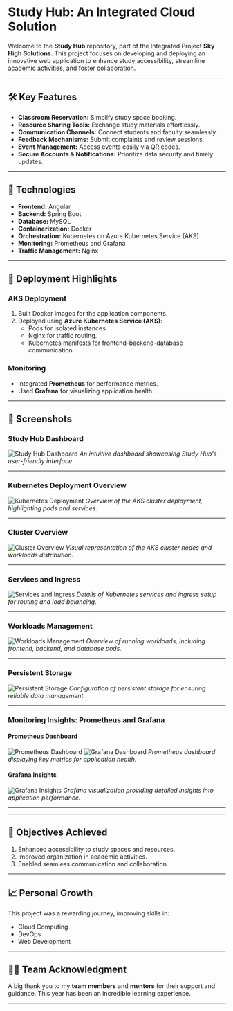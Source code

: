 # Study Hub: An Integrated Cloud Solution

Welcome to the **Study Hub** repository, part of the Integrated Project **Sky High Solutions**. This project focuses on developing and deploying an innovative web application to enhance study accessibility, streamline academic activities, and foster collaboration.

---

## 🛠️ Key Features

- **Classroom Reservation:** Simplify study space booking.
- **Resource Sharing Tools:** Exchange study materials effortlessly.
- **Communication Channels:** Connect students and faculty seamlessly.
- **Feedback Mechanisms:** Submit complaints and review sessions.
- **Event Management:** Access events easily via QR codes.
- **Secure Accounts & Notifications:** Prioritize data security and timely updates.

---

## 🧰 Technologies

- **Frontend:** Angular
- **Backend:** Spring Boot
- **Database:** MySQL
- **Containerization:** Docker
- **Orchestration:** Kubernetes on Azure Kubernetes Service (AKS)
- **Monitoring:** Prometheus and Grafana
- **Traffic Management:** Nginx

---

## 🚀 Deployment Highlights

### AKS Deployment
1. Built Docker images for the application components.
2. Deployed using **Azure Kubernetes Service (AKS)**:
   - Pods for isolated instances.
   - Nginx for traffic routing.
   - Kubernetes manifests for frontend-backend-database communication.

### Monitoring
- Integrated **Prometheus** for performance metrics.
- Used **Grafana** for visualizing application health.

---

## 📸 Screenshots

### Study Hub Dashboard
![Study Hub Dashboard](assets/1.jpg)
*An intuitive dashboard showcasing Study Hub's user-friendly interface.*

---

### Kubernetes Deployment Overview
![Kubernetes Deployment](assets/2.jpg)
*Overview of the AKS cluster deployment, highlighting pods and services.*

---

### Cluster Overview
![Cluster Overview](assets/images/3.jpg)
*Visual representation of the AKS cluster nodes and workloads distribution.*

---

### Services and Ingress
![Services and Ingress](assets/5.jpg)
*Details of Kubernetes services and ingress setup for routing and load balancing.*

---

### Workloads Management
![Workloads Management](assets/3.jpg)
*Overview of running workloads, including frontend, backend, and database pods.*

---

### Persistent Storage
![Persistent Storage](assets/4.jpg)
*Configuration of persistent storage for ensuring reliable data management.*

---

### Monitoring Insights: Prometheus and Grafana

#### Prometheus Dashboard
![Prometheus Dashboard](assets/6.jpg)
![Grafana Dashboard](assets/7.jpg)
*Prometheus dashboard displaying key metrics for application health.*

#### Grafana Insights
![Grafana Insights](assets/images/grafana-insights.png)
*Grafana visualization providing detailed insights into application performance.*

---


---

## 🎯 Objectives Achieved

1. Enhanced accessibility to study spaces and resources.
2. Improved organization in academic activities.
3. Enabled seamless communication and collaboration.

---

## 📈 Personal Growth

This project was a rewarding journey, improving skills in:
- Cloud Computing
- DevOps
- Web Development

---

## 👨‍💻 Team Acknowledgment

A big thank you to my **team members** and **mentors** for their support and guidance. This year has been an incredible learning experience.

---
